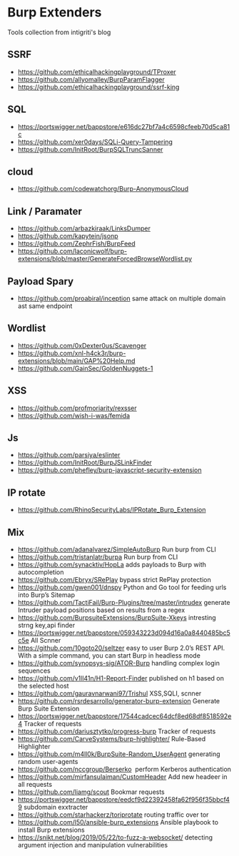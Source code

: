 # Burp Extenders 
Tools collection from  intigriti's blog 

## SSRF
- https://github.com/ethicalhackingplayground/TProxer
- https://github.com/allyomalley/BurpParamFlagger
- https://github.com/ethicalhackingplayground/ssrf-king

## SQL
- https://portswigger.net/bappstore/e616dc27bf7a4c6598cfeeb70d5ca81c
- https://github.com/xer0days/SQLi-Query-Tampering
- https://github.com/InitRoot/BurpSQLTruncSanner

## cloud
- https://github.com/codewatchorg/Burp-AnonymousCloud

## Link / Paramater
- https://github.com/arbazkiraak/LinksDumper
- https://github.com/kapytein/jsonp
- https://github.com/ZephrFish/BurpFeed
- https://github.com/laconicwolf/burp-extensions/blob/master/GenerateForcedBrowseWordlist.py

## Payload Spary
- https://github.com/proabiral/inception same attack on multiple domain ast same endpoint

## Wordlist
- https://github.com/0xDexter0us/Scavenger
- https://github.com/xnl-h4ck3r/burp-extensions/blob/main/GAP%20Help.md
- https://github.com/GainSec/GoldenNuggets-1

## XSS
- https://github.com/profmoriarity/rexsser
- https://github.com/wish-i-was/femida

## Js
- https://github.com/parsiya/eslinter
- https://github.com/InitRoot/BurpJSLinkFinder
- https://github.com/phefley/burp-javascript-security-extension

## IP rotate
- https://github.com/RhinoSecurityLabs/IPRotate_Burp_Extension

## Mix	
	
- https://github.com/adanalvarez/SimpleAutoBurp	Run burp from CLI
- https://github.com/tristanlatr/burpa	Run burp from CLI
- https://github.com/synacktiv/HopLa	adds payloads to Burp with autocompletion
- https://github.com/Ebryx/SRePlay	bypass strict RePlay protection
- https://github.com/gwen001/dnspy	Python and Go tool for feeding urls into Burp’s Sitemap
- https://github.com/TactiFail/Burp-Plugins/tree/master/intrudex	generate Intruder payload positions based on results from a regex
- https://github.com/BurpsuiteExtensions/BurpSuite-Xkeys	intresting strng key,api finder
- https://portswigger.net/bappstore/059343223d094d16a0a8440485bc5c5e	All Scnner
- https://github.com/10goto20/seltzer	easy to user Burp 2.0’s REST API. With a simple command, you can start Burp in headless mode
- https://github.com/synopsys-sig/ATOR-Burp	handling complex login sequences
- https://github.com/v1ll41n/H1-Report-Finder	published on h1 based on the selected host
- https://github.com/gauravnarwani97/Trishul	XSS,SQLI, scnner
- https://github.com/rsrdesarrollo/generator-burp-extension	Generate Burp Suite Extension 
- https://portswigger.net/bappstore/17544cadcec64dcf8ed68df8518592e4	Tracker of requests
- https://github.com/dariusztytko/progress-burp	Tracker of requests
- https://github.com/CarveSystems/burp-highlighter/	Rule-Based Highlighter 
- https://github.com/m4ll0k/BurpSuite-Random_UserAgent	generating random user-agents
- https://github.com/nccgroup/Berserko	 perform Kerberos authentication
- https://github.com/mirfansulaiman/CustomHeader	Add new headeer in all requests
- https://github.com/liamg/scout	Bookmar requests
- https://portswigger.net/bappstore/eedcf9d22392458fa62f956f35bbcf49	subdomain exxtracter
- https://github.com/starhackerz/toriprotate	routing traffic over tor
- https://github.com/l50/ansible-burp_extensions	Ansible playbook to install Burp extensions
- https://snikt.net/blog/2019/05/22/to-fuzz-a-websocket/	detecting argument injection and manipulation vulnerabilities


